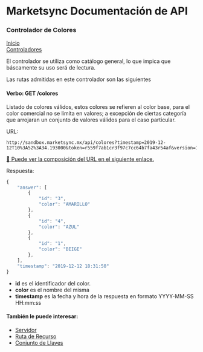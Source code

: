 # Marketsync Documentación de API 
### Controlador de Colores

[Inicio](https://github.com/hvalles/marketsync)  
[Controladores](https://github.com/hvalles/marketsync/blob/master/links/controller.md)

El controlador se utiliza como catálogo general, lo que impica que báscamente su uso será de lectura.

Las rutas admitidas en este controlador son las siguientes

#### Verbo: GET /colores

Listado de colores válidos, estos colores se refieren al color base, para el color comercial no se limita en valores; a excepción de ciertas categoría que arrojaran un conjunto de valores válidos para el caso particular.

URL:
```HTTP
http://sandbox.marketsync.mx/api/colores?timestamp=2019-12-12T10%3A52%3A34.193000&token=r559f7ab1cr3f97c7cc64b7fa43r54af&version=1.0&signature=1a7cb61e0167084310dc5a26013c0531445e5275be283aa002a13f18f1890d01
```

[:link: Puede ver la composición del URL en el siguiente enlace.](https://github.com/hvalles/marketsync/blob/master/links/url.md)

Respuesta:
```javascript
{
    "answer": [
        {
            "id": "3",
            "color": "AMARILLO"
        },
        {
            "id": "4",
            "color": "AZUL"
        },
        {
            "id": "1",
            "color": "BEIGE"
        },
    ],
    "timestamp": "2019-12-12 18:31:50"
}
```

- **id** es el identificador del color.
- **color** es el nombre del misma
- **timestamp** es la fecha y hora de la respuesta en formato YYYY-MM-SS HH:mm:ss



#### También le puede interesar:

- [Servidor](https://github.com/hvalles/marketsync/blob/master/links/server.md)
- [Ruta de Recurso](https://github.com/hvalles/marketsync/blob/master/links/url.md)
- [Conjunto de Llaves](https://github.com/hvalles/marketsync/blob/master/links/keys.md)

